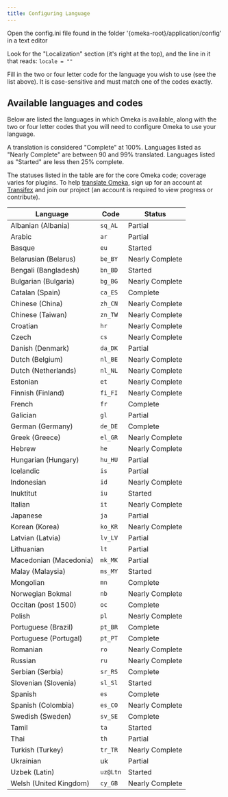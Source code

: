 ```yaml
---
title: Configuring Language
---
```

Open the config.ini file found in the folder '{omeka-root}/application/config' in a text editor

Look for the "Localization" section (it's right at the top), and the line in it that reads: `locale = "" `

Fill in the two or four letter code for the language you wish to use (see the list above). It is case-sensitive and must match one of the codes exactly.


Available languages and codes
---------------------------------------------------------------

Below are listed the languages in which Omeka is available, along with the two or four letter codes that you will need to configure Omeka to use your language.

A translation is considered "Complete" at 100%. Languages listed as "Nearly Complete" are between 90 and 99% translated. Languages listed as "Started" are less then 25% complete.

The statuses listed in the table are for the core Omeka code; coverage varies for plugins. To help [translate Omeka](../Technical/Translate_Omeka.md), sign up for an account at [Transifex](https://www.transifex.com) and join our project (an account is required to view progress or contribute).

Language | Code | Status
---|---|---
Albanian (Albania)| `sq_AL` | Partial
Arabic | `ar` | Partial
Basque | `eu` | Started
Belarusian (Belarus) | `be_BY` | Nearly Complete
Bengali (Bangladesh)| `bn_BD` | Started
Bulgarian (Bulgaria)| `bg_BG` | Nearly Complete
Catalan (Spain)| `ca_ES` | Complete
Chinese (China)| `zh_CN` | Nearly Complete
Chinese (Taiwan)| `zn_TW` |Nearly Complete
Croatian | `hr` | Nearly Complete
Czech | `cs` | Nearly Complete
Danish (Denmark) | `da_DK` | Partial
Dutch (Belgium) | `nl_BE` | Nearly Complete
Dutch (Netherlands) | `nl_NL` | Nearly Complete
Estonian | `et` | Nearly Complete
Finnish (Finland) | `fi_FI` | Nearly Complete
French | `fr` | Complete
Galician | `gl` | Partial
German (Germany) | `de_DE` | Complete
Greek (Greece) | `el_GR` | Nearly Complete
Hebrew | `he` | Nearly Complete
Hungarian (Hungary) | `hu_HU` | Partial
Icelandic | `is` | Partial
Indonesian | `id` | Nearly Complete
Inuktitut | `iu` | Started
Italian | `it` | Nearly Complete
Japanese | `ja` | Partial
Korean (Korea) | `ko_KR` | Nearly Complete
Latvian (Latvia) | `lv_LV` | Partial
Lithuanian | `lt` | Partial
Macedonian (Macedonia) | `mk_MK` | Partial
Malay (Malaysia) | `ms_MY` | Started
Mongolian | `mn` | Complete
Norwegian Bokmal | `nb` | Nearly Complete
Occitan (post 1500) | `oc` | Complete
Polish | `pl` | Nearly Complete
Portuguese (Brazil) | `pt_BR` | Complete
Portuguese (Portugal) | `pt_PT` | Complete
Romanian | `ro` | Nearly Complete
Russian | `ru` | Nearly Complete
Serbian (Serbia) | `sr_RS` | Complete
Slovenian (Slovenia) | `sl_Sl` | Started
Spanish | `es` | Complete
Spanish (Colombia) | `es_CO` | Nearly Complete
Swedish (Sweden) | `sv_SE` | Complete
Tamil | `ta` | Started
Thai | `th` | Partial
Turkish (Turkey) | `tr_TR` | Nearly Complete
Ukrainian | uk | Partial
Uzbek (Latin) | `uz@Ltn` | Started
Welsh (United Kingdom) | `cy_GB` | Nearly Complete

